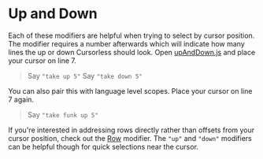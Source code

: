 # Up and Down

Each of these modifiers are helpful when trying to select by cursor position. The modifier requires a number afterwards which will indicate how many lines the up or down Cursorless should look. Open [upAndDown.js](upAndDown.js) and place your cursor on line 7.

> Say `"take up 5"`
> Say `"take down 5"`

You can also pair this with language level scopes. Place your cursor on line 7 again.

> Say `"take funk up 5"`

If you're interested in addressing rows directly rather than offsets from your cursor position, check out the [Row](../row/) modifier. The `"up"` and `"down"` modifiers can be helpful though for quick selections near the cursor.
